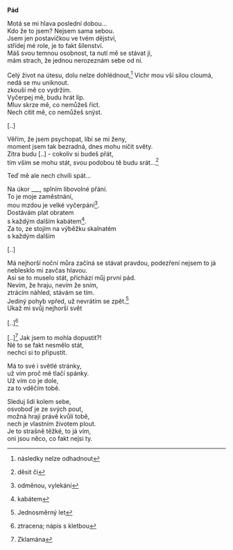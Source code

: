 __Pád__

Motá se mi hlava poslední dobou...  
Kdo že to jsem? Nejsem sama sebou.  
Jsem jen postavičkou ve tvém dějství,  
střídej mé role, je to fakt šílenství.  
Máš svou temnou osobnost, ta nutí mě se stávat jí,  
mám strach, že jednou nerozeznám sebe od ní.

Celý život na útesu, dolu nelze dohlédnout,[^7]
Vichr mou vší silou cloumá, nedá se mu uniknout.  
zkouší mě co vydržím.  
Vyčerpej mě, budu hrát líp.  
Mluv skrze mě, co nemůžeš říct.  
Nech cítit mě, co nemůžeš snýst.  

[..]  

Věřím, že jsem psychopat, líbí se mi ženy,  
moment jsem tak bezradná, dnes mohu ničit světy.  
Zítra budu [..] - cokoliv si budeš přát,  
tím vším se mohu stát, svou podobou tě budu srát...[^5]  

Teď mě ale nech chvíli spát...  

Na úkor ___, splním libovolné přání.  
To je moje zaměstnání,  
mou mzdou je velké vyčerpání[^1].  
Dostávám plat obratem  
s každým dalším kabátem[^2].  
Za to, ze stojím na výběžku skalnatém  
s každým dalším

[..]  

Má nejhorší noční můra začíná se stávat pravdou,
podezření nejsem to já neblesklo mi zavčas hlavou.  
Asi se to muselo stát, přichází můj první pád.  
Nevím, že hraju, nevím že sním,  
ztrácím náhled, stávám se tím.  
Jediný pohyb vpřed, už nevrátím se zpět.[^6]  
Ukaž mi svůj nejhorší svět

[..][^3]  

[..][^4]
Jak jsem to mohla dopustit?!  
Né to se fakt nesmělo stát,  
nechci si to připustit.  


Má to své i světlé stránky,  
už vím proč mě tlačí spánky.  
Už vím co je dole,  
za to vděčím tobě.  

Sleduj lidi kolem sebe,  
osvoboď je ze svých pout,  
možná hrají právě kvůli tobě,  
nech je vlastním životem plout.  
Je to strašně těžké, to já vím,  
oni jsou něco, co fakt nejsi ty.  

[^1]: odměnou, vylekání
[^2]: kabátem
[^3]: ztracena; nápis s kletbou
[^4]: Zklamána  
[^5]: děsit či 
[^6]: Jednosměrný let
[^7]: následky nelze odhadnout
